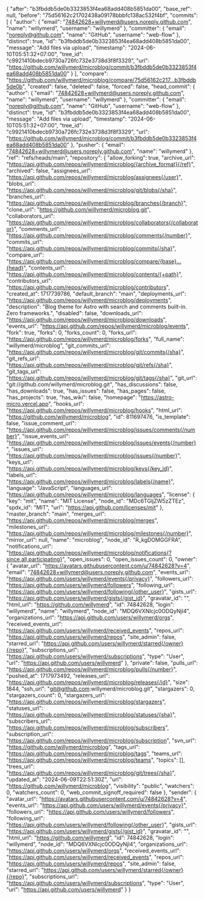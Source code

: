 {
  "after": "b3fbddb5de0b3323853f4ea68add408b5851da00",
  "base_ref": null,
  "before": "75d56162c21702438a09178bbbfc138ac532f4bf",
  "commits": [
    {
      "author": {
        "email": "74842628+willymerd@users.noreply.github.com",
        "name": "willymerd",
        "username": "willymerd"
      },
      "committer": {
        "email": "noreply@github.com",
        "name": "GitHub",
        "username": "web-flow"
      },
      "distinct": true,
      "id": "b3fbddb5de0b3323853f4ea68add408b5851da00",
      "message": "Add files via upload",
      "timestamp": "2024-06-10T05:51:32+07:00",
      "tree_id": "c9921410bdecb9730a726fc732e3738d3f8f3329",
      "url": "https://github.com/willymerd/microblog/commit/b3fbddb5de0b3323853f4ea68add408b5851da00"
    }
  ],
  "compare": "https://github.com/willymerd/microblog/compare/75d56162c217...b3fbddb5de0b",
  "created": false,
  "deleted": false,
  "forced": false,
  "head_commit": {
    "author": {
      "email": "74842628+willymerd@users.noreply.github.com",
      "name": "willymerd",
      "username": "willymerd"
    },
    "committer": {
      "email": "noreply@github.com",
      "name": "GitHub",
      "username": "web-flow"
    },
    "distinct": true,
    "id": "b3fbddb5de0b3323853f4ea68add408b5851da00",
    "message": "Add files via upload",
    "timestamp": "2024-06-10T05:51:32+07:00",
    "tree_id": "c9921410bdecb9730a726fc732e3738d3f8f3329",
    "url": "https://github.com/willymerd/microblog/commit/b3fbddb5de0b3323853f4ea68add408b5851da00"
  },
  "pusher": {
    "email": "74842628+willymerd@users.noreply.github.com",
    "name": "willymerd"
  },
  "ref": "refs/heads/main",
  "repository": {
    "allow_forking": true,
    "archive_url": "https://api.github.com/repos/willymerd/microblog/{archive_format}{/ref}",
    "archived": false,
    "assignees_url": "https://api.github.com/repos/willymerd/microblog/assignees{/user}",
    "blobs_url": "https://api.github.com/repos/willymerd/microblog/git/blobs{/sha}",
    "branches_url": "https://api.github.com/repos/willymerd/microblog/branches{/branch}",
    "clone_url": "https://github.com/willymerd/microblog.git",
    "collaborators_url": "https://api.github.com/repos/willymerd/microblog/collaborators{/collaborator}",
    "comments_url": "https://api.github.com/repos/willymerd/microblog/comments{/number}",
    "commits_url": "https://api.github.com/repos/willymerd/microblog/commits{/sha}",
    "compare_url": "https://api.github.com/repos/willymerd/microblog/compare/{base}...{head}",
    "contents_url": "https://api.github.com/repos/willymerd/microblog/contents/{+path}",
    "contributors_url": "https://api.github.com/repos/willymerd/microblog/contributors",
    "created_at": 1717739786,
    "default_branch": "main",
    "deployments_url": "https://api.github.com/repos/willymerd/microblog/deployments",
    "description": "Blog theme for Astro with search and comments built-in. Zero frameworks.",
    "disabled": false,
    "downloads_url": "https://api.github.com/repos/willymerd/microblog/downloads",
    "events_url": "https://api.github.com/repos/willymerd/microblog/events",
    "fork": true,
    "forks": 0,
    "forks_count": 0,
    "forks_url": "https://api.github.com/repos/willymerd/microblog/forks",
    "full_name": "willymerd/microblog",
    "git_commits_url": "https://api.github.com/repos/willymerd/microblog/git/commits{/sha}",
    "git_refs_url": "https://api.github.com/repos/willymerd/microblog/git/refs{/sha}",
    "git_tags_url": "https://api.github.com/repos/willymerd/microblog/git/tags{/sha}",
    "git_url": "git://github.com/willymerd/microblog.git",
    "has_discussions": false,
    "has_downloads": true,
    "has_issues": false,
    "has_pages": false,
    "has_projects": true,
    "has_wiki": false,
    "homepage": "https://astro-micro.vercel.app",
    "hooks_url": "https://api.github.com/repos/willymerd/microblog/hooks",
    "html_url": "https://github.com/willymerd/microblog",
    "id": 811697476,
    "is_template": false,
    "issue_comment_url": "https://api.github.com/repos/willymerd/microblog/issues/comments{/number}",
    "issue_events_url": "https://api.github.com/repos/willymerd/microblog/issues/events{/number}",
    "issues_url": "https://api.github.com/repos/willymerd/microblog/issues{/number}",
    "keys_url": "https://api.github.com/repos/willymerd/microblog/keys{/key_id}",
    "labels_url": "https://api.github.com/repos/willymerd/microblog/labels{/name}",
    "language": "JavaScript",
    "languages_url": "https://api.github.com/repos/willymerd/microblog/languages",
    "license": {
      "key": "mit",
      "name": "MIT License",
      "node_id": "MDc6TGljZW5zZTEz",
      "spdx_id": "MIT",
      "url": "https://api.github.com/licenses/mit"
    },
    "master_branch": "main",
    "merges_url": "https://api.github.com/repos/willymerd/microblog/merges",
    "milestones_url": "https://api.github.com/repos/willymerd/microblog/milestones{/number}",
    "mirror_url": null,
    "name": "microblog",
    "node_id": "R_kgDOMGGFRA",
    "notifications_url": "https://api.github.com/repos/willymerd/microblog/notifications{?since,all,participating}",
    "open_issues": 0,
    "open_issues_count": 0,
    "owner": {
      "avatar_url": "https://avatars.githubusercontent.com/u/74842628?v=4",
      "email": "74842628+willymerd@users.noreply.github.com",
      "events_url": "https://api.github.com/users/willymerd/events{/privacy}",
      "followers_url": "https://api.github.com/users/willymerd/followers",
      "following_url": "https://api.github.com/users/willymerd/following{/other_user}",
      "gists_url": "https://api.github.com/users/willymerd/gists{/gist_id}",
      "gravatar_id": "",
      "html_url": "https://github.com/willymerd",
      "id": 74842628,
      "login": "willymerd",
      "name": "willymerd",
      "node_id": "MDQ6VXNlcjc0ODQyNjI4",
      "organizations_url": "https://api.github.com/users/willymerd/orgs",
      "received_events_url": "https://api.github.com/users/willymerd/received_events",
      "repos_url": "https://api.github.com/users/willymerd/repos",
      "site_admin": false,
      "starred_url": "https://api.github.com/users/willymerd/starred{/owner}{/repo}",
      "subscriptions_url": "https://api.github.com/users/willymerd/subscriptions",
      "type": "User",
      "url": "https://api.github.com/users/willymerd"
    },
    "private": false,
    "pulls_url": "https://api.github.com/repos/willymerd/microblog/pulls{/number}",
    "pushed_at": 1717973492,
    "releases_url": "https://api.github.com/repos/willymerd/microblog/releases{/id}",
    "size": 1844,
    "ssh_url": "git@github.com:willymerd/microblog.git",
    "stargazers": 0,
    "stargazers_count": 0,
    "stargazers_url": "https://api.github.com/repos/willymerd/microblog/stargazers",
    "statuses_url": "https://api.github.com/repos/willymerd/microblog/statuses/{sha}",
    "subscribers_url": "https://api.github.com/repos/willymerd/microblog/subscribers",
    "subscription_url": "https://api.github.com/repos/willymerd/microblog/subscription",
    "svn_url": "https://github.com/willymerd/microblog",
    "tags_url": "https://api.github.com/repos/willymerd/microblog/tags",
    "teams_url": "https://api.github.com/repos/willymerd/microblog/teams",
    "topics": [],
    "trees_url": "https://api.github.com/repos/willymerd/microblog/git/trees{/sha}",
    "updated_at": "2024-06-09T22:51:30Z",
    "url": "https://github.com/willymerd/microblog",
    "visibility": "public",
    "watchers": 0,
    "watchers_count": 0,
    "web_commit_signoff_required": false
  },
  "sender": {
    "avatar_url": "https://avatars.githubusercontent.com/u/74842628?v=4",
    "events_url": "https://api.github.com/users/willymerd/events{/privacy}",
    "followers_url": "https://api.github.com/users/willymerd/followers",
    "following_url": "https://api.github.com/users/willymerd/following{/other_user}",
    "gists_url": "https://api.github.com/users/willymerd/gists{/gist_id}",
    "gravatar_id": "",
    "html_url": "https://github.com/willymerd",
    "id": 74842628,
    "login": "willymerd",
    "node_id": "MDQ6VXNlcjc0ODQyNjI4",
    "organizations_url": "https://api.github.com/users/willymerd/orgs",
    "received_events_url": "https://api.github.com/users/willymerd/received_events",
    "repos_url": "https://api.github.com/users/willymerd/repos",
    "site_admin": false,
    "starred_url": "https://api.github.com/users/willymerd/starred{/owner}{/repo}",
    "subscriptions_url": "https://api.github.com/users/willymerd/subscriptions",
    "type": "User",
    "url": "https://api.github.com/users/willymerd"
  }
}